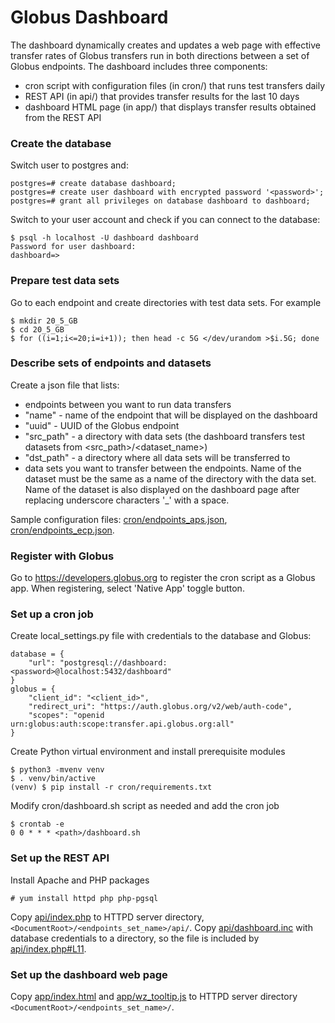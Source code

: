 # Globus Dashboard
The dashboard dynamically creates and updates a web page with effective transfer rates of Globus transfers run in both directions between a set of Globus endpoints. The dashboard includes three components:
- cron script with configuration files (in cron/) that runs test transfers daily
- REST API (in api/) that provides transfer results for the last 10 days
- dashboard HTML page (in app/) that displays transfer results obtained from the REST API

### Create the database
Switch user to postgres and:
```
postgres=# create database dashboard;
postgres=# create user dashboard with encrypted password '<password>';
postgres=# grant all privileges on database dashboard to dashboard;
```
Switch to your user account and check if you can connect to the database:
```
$ psql -h localhost -U dashboard dashboard
Password for user dashboard:
dashboard=>
```

### Prepare test data sets
Go to each endpoint and create directories with test data sets. For example
```
$ mkdir 20_5_GB
$ cd 20_5_GB
$ for ((i=1;i<=20;i=i+1)); then head -c 5G </dev/urandom >$i.5G; done
```

### Describe sets of endpoints and datasets
Create a json file that lists:
- endpoints between you want to run data transfers
- "name" - name of the endpoint that will be displayed on the dashboard
- "uuid" - UUID of the Globus endpoint
- "src_path" - a directory with data sets (the dashboard transfers test datasets from <src_path>/<dataset_name>)
- "dst_path" - a directory where all data sets will be transferred to
- data sets you want to transfer between the endpoints. Name of the dataset must be the same as a name of the directory with the data set. Name of the dataset is also displayed on the dashboard page after replacing underscore characters '_' with a space.

Sample configuration files: [cron/endpoints_aps.json](cron/endpoints_aps.json), [cron/endpoints_ecp.json](cron/endpoints_ecp.json).

### Register with Globus
Go to https://developers.globus.org to register the cron script as a Globus app. When registering, select 'Native App' toggle button.

### Set up a cron job
Create local_settings.py file with credentials to the database and Globus:
```
database = {
    "url": "postgresql://dashboard:<password>@localhost:5432/dashboard"
}
globus = {
    "client_id": "<client_id>",
    "redirect_uri": "https://auth.globus.org/v2/web/auth-code",
    "scopes": "openid urn:globus:auth:scope:transfer.api.globus.org:all"
}
```
Create Python virtual environment and install prerequisite modules
```
$ python3 -mvenv venv
$ . venv/bin/active
(venv) $ pip install -r cron/requirements.txt
```
Modify cron/dashboard.sh script as needed and add the cron job
```
$ crontab -e
0 0 * * * <path>/dashboard.sh
```

### Set up the REST API
Install Apache and PHP packages
```
# yum install httpd php php-pgsql
```
Copy [api/index.php](api/index.php) to HTTPD server directory, `<DocumentRoot>/<endpoints_set_name>/api/`. Copy [api/dashboard.inc](api/dashboard.inc) with database credentials to a directory, so the file is included by [api/index.php#L11](api/index.php#L11).

### Set up the dashboard web page 
Copy [app/index.html](app/index.html) and [app/wz_tooltip.js](app/wz_tooltip.js) to HTTPD server directory `<DocumentRoot>/<endpoints_set_name>/`.
